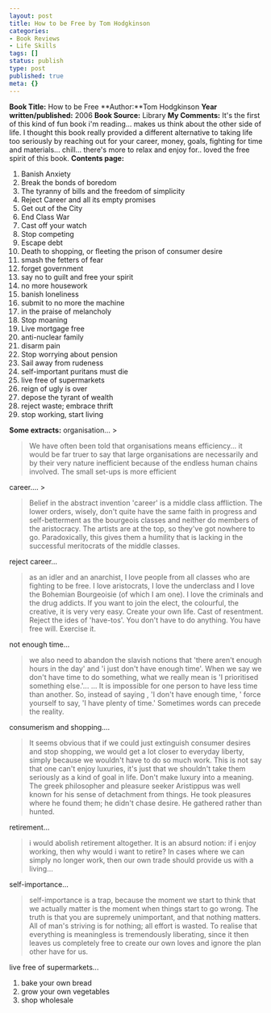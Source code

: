 ```yaml
---
layout: post
title: How to be Free by Tom Hodgkinson
categories:
- Book Reviews
- Life Skills
tags: []
status: publish
type: post
published: true
meta: {}
---
```

**Book Title:** How to be Free **Author:**Tom Hodgkinson **Year written/published:** 2006 **Book Source:** Library **My Comments:** It's the first of this kind of fun book i'm reading... makes us think about the other side of life. I thought this book really provided a different alternative to taking life too seriously by reaching out for your career, money, goals, fighting for time and materials... chill... there's more to relax and enjoy for.. loved the free spirit of this book. **Contents page:**
1. Banish Anxiety
2. Break the bonds of boredom
3. The tyranny of bills and the freedom of simplicity
4. Reject Career and all its empty promises
5. Get out of the City
6. End Class War
7. Cast off your watch
8. Stop competing
9. Escape debt
10. Death to shopping, or fleeting the prison of consumer desire
11. smash the fetters of fear
12. forget government
13. say no to guilt and free your spirit
14. no more housework
15. banish loneliness
16. submit to no more the machine
17. in the praise of melancholy
18. Stop moaning
19. Live mortgage free
20. anti-nuclear family
21. disarm pain
22. Stop worrying about pension
23. Sail away from rudeness
24. self-important puritans must die
25. live free of supermarkets
26. reign of ugly is over
27. depose the tyrant of wealth
28. reject waste; embrace thrift
29. stop working, start living

**Some extracts:** organisation... >  

> We have often been told that organisations means efficiency... it would be far truer to say that large organisations are necessarily and by their very nature inefficient because of the endless human chains involved. The small set-ups is more efficient

career.... >  

> Belief in the abstract invention 'career' is a middle class affliction. The lower orders, wisely, don't quite have the same faith in progress and self-betterment as the bourgeois classes and neither do members of the aristocracy. The artists are at the top, so they've got nowhere to go. Paradoxically, this gives them a humility that is lacking in the successful meritocrats of the middle classes.

reject career...

>  

> as an idler and an anarchist, I love people from all classes who are fighting to be free. I love aristocrats, I love the underclass and I love the Bohemian Bourgeoisie (of which I am one). I love the criminals and the drug addicts. If you want to join the elect, the colourful, the creative, it is very very easy. Create your own life. Cast of resentment. Reject the ides of 'have-tos'. You don't have to do anything. You have free will. Exercise it.

not enough time...

>  

> we also need to abandon the slavish notions that 'there aren't enough hours in the day' and 'i just don't have enough time'. When we say we don't have time to do something, what we really mean is 'I prioritised something else.'... ... It is impossible for one person to have less time than another. So, instead of saying , 'I don't have enough time, ' force yourself to say, 'I have plenty of time.' Sometimes words can precede the reality.

consumerism and shopping....

>  

> It seems obvious that if we could just extinguish consumer desires and stop shopping, we would get a lot closer to everyday liberty, simply because we wouldn't have to do so much work. This is not say that one can't enjoy luxuries, it's just that we shouldn't take them seriously as a kind of goal in life. Don't make luxury into a meaning. The greek philosopher and pleasure seeker Aristippus was well known for his sense of detachment from things. He took pleasures where he found them; he didn't chase desire. He gathered rather than hunted.

retirement...

>  

> i would abolish retirement altogether. It is an absurd notion: if i enjoy working, then why would i want to retire? In cases where we can simply no longer work, then our own trade should provide us with a living...

self-importance...

>  

> self-importance is a trap, because the moment we start to think that we actually matter is the moment when things start to go wrong. The truth is that you are supremely unimportant, and that nothing matters. All of man's striving is for nothing; all effort is wasted. To realise that everything is meaningless is tremendously liberating, since it then leaves us completely free to create our own loves and ignore the plan other have for us.

live free of supermarkets...

1. bake your own bread
2. grow your own vegetables
3. shop wholesale
